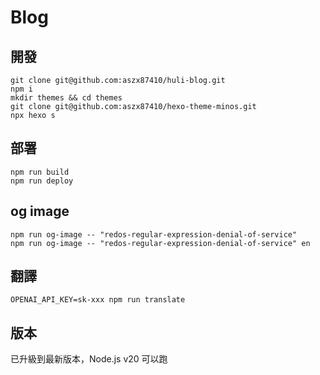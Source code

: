 # Blog

## 開發

```
git clone git@github.com:aszx87410/huli-blog.git
npm i
mkdir themes && cd themes
git clone git@github.com:aszx87410/hexo-theme-minos.git
npx hexo s
```

## 部署

```
npm run build
npm run deploy
```

## og image

```
npm run og-image -- "redos-regular-expression-denial-of-service"
npm run og-image -- "redos-regular-expression-denial-of-service" en
```

## 翻譯

```
OPENAI_API_KEY=sk-xxx npm run translate
```

## 版本

已升級到最新版本，Node.js v20 可以跑



